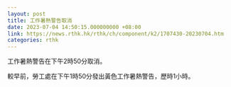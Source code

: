 ```yaml
---
layout: post
title: 工作暑熱警告取消
date: 2023-07-04 14:50:15.000000000 +08:00
link: https://news.rthk.hk/rthk/ch/component/k2/1707430-20230704.htm
categories: rthk
---
```


工作暑熱警告在下午2時50分取消。

較早前，勞工處在下午1時50分發出黃色工作暑熱警告，歷時1小時。
